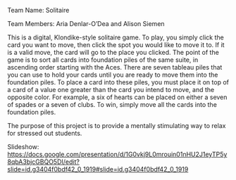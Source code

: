 Team Name: Solitaire

Team Members: Aria Denlar-O’Dea and Alison Siemen

This is a digital, Klondike-style solitaire game. To play, you simply click the card you want to move, then click the spot you would like to move it to. If it is a valid move, the card will go to the place you clicked. The point of the game is to sort all cards into foundation piles of the same suite, in ascending order starting with the Aces. There are seven tableau piles that you can use to hold your cards until you are ready to move them into the foundation piles. To place a card into these piles, you must place it on top of a card of a value one greater than the card you intend to move, and the opposite color. For example, a six of hearts can be placed on either a seven of spades or a seven of clubs. To win, simply move all the cards into the foundation piles.

The purpose of this project is to provide a mentally stimulating way to relax for stressed out students.

Slideshow:
https://docs.google.com/presentation/d/1G0vkj9L0mrouin01nHU2J1eyTP5y8qbA3bjcGBQO5DI/edit?slide=id.g3404f0bdf42_0_1919#slide=id.g3404f0bdf42_0_1919

